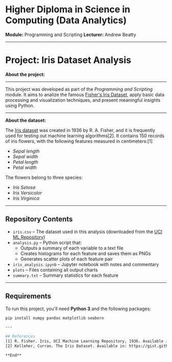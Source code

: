 # Higher Diploma in Science in Computing (Data Analytics)
**Module:** Programming and Scripting
**Lecturer:** Andrew Beatty

---

# Project: Iris Dataset Analysis
**About the project:**

---

This project was developed as part of the *Programming and Scripting* module. It aims to analize the famous [Fisher's Iris Dataset](https://github.com/elainecazetta/pands-project/blob/main/iris.csv), apply basic data processing and visualization techniques, and present meaningful insights using Python.

---

**About the dataset:**

The [Iris dataset](https://doi.org/10.24432/C56C76) was created in 1936 by R. A. Fisher, and it is frequently used for testing out machine learning algorithms[2]. It contains 150 records of iris flowers, with the following features measured in centimeters:[1]

- *Sepal length*
- *Sepal width*
- *Petal length*
- *Petal width*

The flowers belong to three species:

- *Iris Setosa*  
- *Iris Versicolor*  
- *Iris Virginica*  

---

## Repository Contents  

- `iris.csv` – The dataset used in this analysis (downloaded from the [UCI ML Repository](https://archive.ics.uci.edu/ml/datasets/iris))  
- `analysis.py` – Python script that:
  - Outputs a summary of each variable to a text file
  - Creates histograms for each feature and saves them as PNGs
  - Generates scatter plots of each feature pair
- `iris_analysis.ipynb` – Jupyter notebook with notes and commentary
- `plots` – Files containing all output charts
- `summary.txt` – Summary statistics for each feature

---

## Requirements  

To run this project, you'll need **Python 3** and the following packages:

```bash
pip install numpy pandas matplotlib seaborn

---

## References  
[1] R. Fisher. Iris, UCI Machine Learning Repository, 1936. Available in: https://doi.org/10.24432/C56C76. [Accessed 05 May 2025]
[2] Kelleher, Curran. The Iris Dataset. Available in: https://gist.github.com/curran/a08a1080b88344b0c8a7. [Accessed 05 May 2025]

**End**
